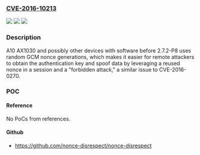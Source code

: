 ### [CVE-2016-10213](https://cve.mitre.org/cgi-bin/cvename.cgi?name=CVE-2016-10213)
![](https://img.shields.io/static/v1?label=Product&message=n%2Fa&color=blue)
![](https://img.shields.io/static/v1?label=Version&message=n%2Fa&color=blue)
![](https://img.shields.io/static/v1?label=Vulnerability&message=n%2Fa&color=brighgreen)

### Description

A10 AX1030 and possibly other devices with software before 2.7.2-P8 uses random GCM nonce generations, which makes it easier for remote attackers to obtain the authentication key and spoof data by leveraging a reused nonce in a session and a "forbidden attack," a similar issue to CVE-2016-0270.

### POC

#### Reference
No PoCs from references.

#### Github
- https://github.com/nonce-disrespect/nonce-disrespect

